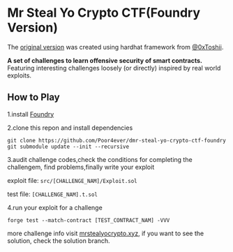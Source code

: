 # Mr Steal Yo Crypto CTF(Foundry Version)

The [original version](https://github.com/0xToshii/mr-steal-yo-crypto-ctf/tree/implement) was created using hardhat framework from [@0xToshii](https://twitter.com/0xToshii).

**A set of challenges to learn offensive security of smart contracts.** Featuring interesting challenges loosely (or directly) inspired by real world exploits.

## How to Play

1.install [Foundry](https://github.com/foundry-rs/foundry)

2.clone this repon and install dependencies

```
git clone https://github.com/Poor4ever/dmr-steal-yo-crypto-ctf-foundry
git submodule update --init --recursive
```

3.audit challenge codes,check the conditions for completing the challengem, find problems,finally write your exploit

exploit file: `src/[CHALLENGE_NAM]/Exploit.sol`

test file: `[CHALLENGE_NAM].t.sol` 

4.run your exploit for a challenge

```
forge test --match-contract [TEST_CONTRACT_NAM] -VVV
```

more challenge info visit [mrstealyocrypto.xyz](https://mrstealyocrypto.xyz/), if you want to see the solution, check the solution branch.